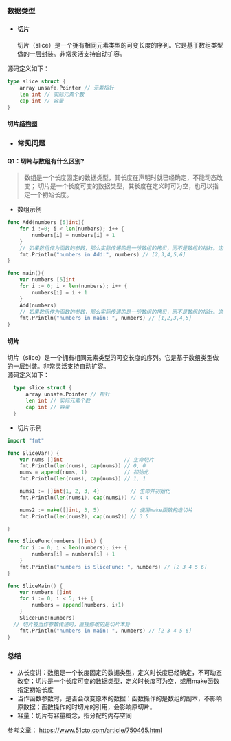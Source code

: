 ### 数据类型

- #### 切片
  切片（slice）是一个拥有相同元素类型的可变长度的序列。它是基于数组类型做的一层封装。非常灵活支持自动扩容。  

源码定义如下：
```go
type slice struct {
	array unsafe.Pointer // 元素指针
	len int // 实际元素个数
	cap int // 容量
}
```
#### 切片[结构图](img/slice-data-type.png)

- ### 常见问题
#### Q1：切片与数组有什么区别?
> 数组是一个长度固定的数据类型，其长度在声明时就已经确定，不能动态改变；
> 切片是一个长度可变的数据类型，其长度在定义时可为空，也可以指定一个初始长度。

- 数组示例
```go
func Add(numbers [5]int){
    for i :=0; i < len(numbers); i++ {
        numbers[i] = numbers[i] + 1
    }
    // 如果数组作为函数的参数，那么实际传递的是一份数组的拷贝，而不是数组的指针。这也就意味着，在函数中修改数组的元素不会影响到原始数组
    fmt.Println("numbers in Add:", numbers) // [2,3,4,5,6]
}

func main(){
    var numbers [5]int
    for i := 0; i < len(numbers); i++ {
        numbers[i] = i + 1
    }
    Add(numbers)
    // 如果数组作为函数的参数，那么实际传递的是一份数组的拷贝，而不是数组的指针。这也就意味着，在函数中修改数组的元素不会影响到原始数组
    fmt.Println("numbers in main: ", numbers) // [1,2,3,4,5]
}
```
#### 切片
  切片（slice）是一个拥有相同元素类型的可变长度的序列。它是基于数组类型做的一层封装。非常灵活支持自动扩容。  
  源码定义如下：
  ```go
    type slice struct {
        array unsafe.Pointer // 指针
        len int // 实际元素个数
        cap int // 容量
    }
  ```

- 切片示例
```go
import "fmt"

func SliceVar() {
	var nums []int                    // 生命切片
	fmt.Println(len(nums), cap(nums)) // 0, 0
	nums = append(nums, 1)            // 初始化
	fmt.Println(len(nums), cap(nums)) // 1, 1

	nums1 := []int{1, 2, 3, 4}          // 生命并初始化
	fmt.Println(len(nums1), cap(nums1)) // 4 4

	nums2 := make([]int, 3, 5)          // 使用make函数构造切片
	fmt.Println(len(nums2), cap(nums2)) // 3 5

}

func SliceFunc(numbers []int) {
	for i := 0; i < len(numbers); i++ {
		numbers[i] = numbers[i] + 1
	}
	fmt.Println("numbers is SliceFunc: ", numbers) // [2 3 4 5 6]
}

func SliceMain() {
	var numbers []int
	for i := 0; i < 5; i++ {
		numbers = append(numbers, i+1)
	}
	SliceFunc(numbers)
  // 切片被当作参数传递时，直接修改的是切片本身
	fmt.Println("numbers in main: ", numbers) // [2 3 4 5 6]
}
```

### 总结
- 从长度讲：数组是一个长度固定的数据类型，定义时长度已经确定，不可动态改变；切片是一个长度可变的数据类型，定义时长度可为空，或用make函数指定初始长度
- 当作函数参数时，是否会改变原本的数据：函数操作的是数组的副本，不影响原数据；函数操作的时切片的引用，会影响原切片。
- 容量：切片有容量概念，指分配的内存空间

参考文章：
https://www.51cto.com/article/750465.html


